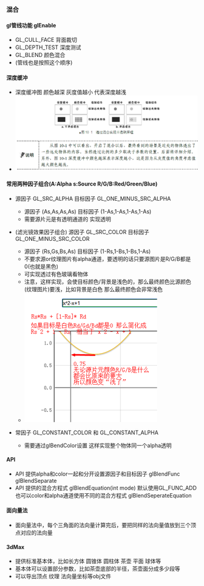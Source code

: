 ### 混合
#### gl管线功能 glEnable 
* GL_CULL_FACE 背面裁切 
* GL_DEPTH_TEST 深度测试 
* GL_BLEND 颜色混合 
* (管线也是按照这个顺序)

#### 深度缓冲
* 深度缓冲图 颜色越深 灰度值越小 代表深度越浅
* ![深度缓冲图](https://github.com/CatDroid/OpenGLES3xGame/blob/master/Sample10_1a_%E5%9C%BA%E6%99%AF%E6%B8%B2%E6%9F%93%E6%8A%80%E6%9C%AF_%E6%B7%B7%E5%90%88_%E4%B8%A4%E7%89%87%E5%85%83%E8%B0%83%E5%92%8C/%E6%B7%B1%E5%BA%A6%E7%BC%93%E5%86%B2%E5%9B%BE_%E9%A2%9C%E8%89%B2%E8%B6%8A%E6%B7%B1_%E4%BB%A3%E8%A1%A8%E7%81%B0%E5%BA%A6%E5%80%BC%E8%B6%8A%E5%B0%8F_%E4%BB%A3%E8%A1%A8%E6%B7%B1%E5%BA%A6%E8%B6%8A%E6%B5%85_.png) 

#### 常用两种因子组合(A:Alpha s:Source R/G/B:Red/Green/Blue)
* 源因子 GL_SRC_ALPHA 目标因子 GL_ONE_MINUS_SRC_ALPHA 
    * 源因子 (As,As,As,As) 目标因子 (1-As,1-As,1-As,1-As)
    * 需要源片元是有透明通道的 实现透明
* (滤光镜效果因子组合) 源因子 GL_SRC_COLOR 目标因子 GL_ONE_MINUS_SRC_COLOR 
    * 源因子 (Rs,Gs,Bs,As) 目标因子 (1-Rs,1-Bs,1-Bs,1-As)
    * 不要求源or纹理图片有alpha通道，要透明的话只要源图片是R/G/B都是0(也就是黑色)
    * 可实现透过有色玻璃看物体 
    * 注意，这样实现，会使目标颜色/背景是浅色的，那么最终颜色比源颜色(纹理图片)要浅，比如背景是白色 那么最终颜色会非常浅色
    * ![无Alpha混合](https://github.com/CatDroid/OpenGLES3xGame/blob/master/Sample10_1a_%E5%9C%BA%E6%99%AF%E6%B8%B2%E6%9F%93%E6%8A%80%E6%9C%AF_%E6%B7%B7%E5%90%88_%E4%B8%A4%E7%89%87%E5%85%83%E8%B0%83%E5%92%8C/%E4%BD%BF%E7%94%A8GL_SRC_COLOR_%E6%97%A0Alpha%E6%B7%B7%E5%90%88%E6%97%B6%E9%A2%9C%E8%89%B2%E5%8F%98%E6%B5%85.png)
                 
* 常因子 GL_CONSTANT_COLOR 和 GL_CONSTANT_ALPHA
    * 需要通过glBendColor设置 这样实现整个物体同一个alpha透明
    

#### API
* API 提供alpha和color一起和分开设置源因子和目标因子 glBlendFunc glBlendSeparate
* API 提供的混合方程式 glBlendEquation(int mode) 默认使用GL_FUNC_ADD 
  也可以color和alpha通道使用不同的混合方程式 glBlendSeperateEquation
  
#### 面向量法
* 面向量法中，每个三角面的法向量计算完后，要把同样的法向量值放到三个顶点对应的法向量

#### 3dMax
* 提供标准基本体，比如长方体 圆锥体 圆柱体 茶壶 平面 球体等
* 基本体可以设置部分参数，比如茶壶底部的半径，茶壶面分成多少段等
* 可以导出顶点 纹理 法向量坐标等obj文件